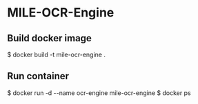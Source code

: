 # MILE-OCR-Engine

## Build docker image
$ docker build -t mile-ocr-engine .

## Run container
$ docker run -d --name ocr-engine mile-ocr-engine
$ docker ps
